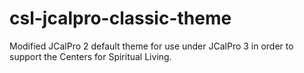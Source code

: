 csl-jcalpro-classic-theme
=========================

Modified JCalPro 2 default theme for use under JCalPro 3 in order to support the Centers for Spiritual Living.
